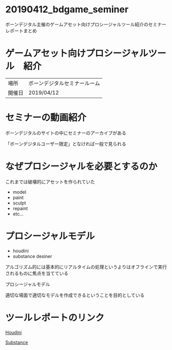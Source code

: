 # 20190412_bdgame_seminer
ボーンデジタル主催のゲームアセット向けプロシージャルツール紹介のセミナーレポートまとめ

# ゲームアセット向けプロシージャルツール　紹介

|||
|---|---|
|場所|ボーンデジタルセミナールーム|  
|開催日|2019/04/12|
  

# セミナーの動画紹介

  

ボーンデジタルのサイトの中にセミナーのアーカイブがある

  

「ボーンデジタルユーザー限定」となければ一般で見られる

  
  

# なぜプロシージャルを必要とするのか

  

これまでは破壊的にアセットを作られていた

- model
- paint
- sculpt
- repaint
- etc...

 

# プロシージャルモデル

  
- houdini
- substance desiner

アルゴリズム的には基本的にリアルタイムの処理というよりはオフラインで実行されるものに焦点を当てている

プロシージャルモデル

適切な場面で適切なモデルを作成できるということを目的としている

# ツールレポートのリンク

[Houdini](https://gist.github.com/KTA552/11cd942a4ec59b8613eaba9e5c76ee41)

[Substance](https://gist.github.com/KTA552/a69eff6328e0edd515927805ce02a62a)
